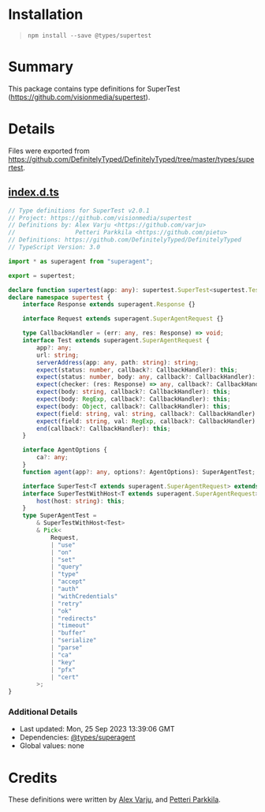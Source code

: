 # Installation
> `npm install --save @types/supertest`

# Summary
This package contains type definitions for SuperTest (https://github.com/visionmedia/supertest).

# Details
Files were exported from https://github.com/DefinitelyTyped/DefinitelyTyped/tree/master/types/supertest.
## [index.d.ts](https://github.com/DefinitelyTyped/DefinitelyTyped/tree/master/types/supertest/index.d.ts)
````ts
// Type definitions for SuperTest v2.0.1
// Project: https://github.com/visionmedia/supertest
// Definitions by: Alex Varju <https://github.com/varju>
//                 Petteri Parkkila <https://github.com/pietu>
// Definitions: https://github.com/DefinitelyTyped/DefinitelyTyped
// TypeScript Version: 3.0

import * as superagent from "superagent";

export = supertest;

declare function supertest(app: any): supertest.SuperTest<supertest.Test>;
declare namespace supertest {
    interface Response extends superagent.Response {}

    interface Request extends superagent.SuperAgentRequest {}

    type CallbackHandler = (err: any, res: Response) => void;
    interface Test extends superagent.SuperAgentRequest {
        app?: any;
        url: string;
        serverAddress(app: any, path: string): string;
        expect(status: number, callback?: CallbackHandler): this;
        expect(status: number, body: any, callback?: CallbackHandler): this;
        expect(checker: (res: Response) => any, callback?: CallbackHandler): this;
        expect(body: string, callback?: CallbackHandler): this;
        expect(body: RegExp, callback?: CallbackHandler): this;
        expect(body: Object, callback?: CallbackHandler): this;
        expect(field: string, val: string, callback?: CallbackHandler): this;
        expect(field: string, val: RegExp, callback?: CallbackHandler): this;
        end(callback?: CallbackHandler): this;
    }

    interface AgentOptions {
        ca?: any;
    }
    function agent(app?: any, options?: AgentOptions): SuperAgentTest;

    interface SuperTest<T extends superagent.SuperAgentRequest> extends superagent.SuperAgent<T> {}
    interface SuperTestWithHost<T extends superagent.SuperAgentRequest> extends SuperTest<T> {
        host(host: string): this;
    }
    type SuperAgentTest =
        & SuperTestWithHost<Test>
        & Pick<
            Request,
            | "use"
            | "on"
            | "set"
            | "query"
            | "type"
            | "accept"
            | "auth"
            | "withCredentials"
            | "retry"
            | "ok"
            | "redirects"
            | "timeout"
            | "buffer"
            | "serialize"
            | "parse"
            | "ca"
            | "key"
            | "pfx"
            | "cert"
        >;
}

````

### Additional Details
 * Last updated: Mon, 25 Sep 2023 13:39:06 GMT
 * Dependencies: [@types/superagent](https://npmjs.com/package/@types/superagent)
 * Global values: none

# Credits
These definitions were written by [Alex Varju](https://github.com/varju), and [Petteri Parkkila](https://github.com/pietu).

